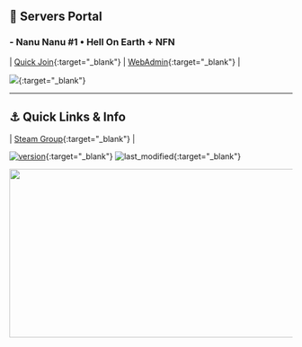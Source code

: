 ## 📡 Servers Portal

### - Nanu Nanu **#1** • Hell On Earth + **NFN**

| [Quick Join](steam://run/1250/connect/nn.h4ck.me:7707){:target="_blank"} | [WebAdmin](http://nn.h4ck.me:8075/){:target="_blank"} |

[![](https://cache.gametracker.com/server_info/nn.h4ck.me:7707/b_560_95_1.png)](https://www.gametracker.com/server_info/nn.h4ck.me:7707/){:target="_blank"}

___

## ⚓️ Quick Links & Info

| [Steam Group](https://steamcommunity.com/groups/Nanu-Nanu){:target="_blank"} |

[![version](https://img.shields.io/github/v/release/Vel-San/killing-floor-portable?label=version&style=flat-square)](https://github.com/Vel-San/killing-floor-portable/releases){:target="_blank"} ![last_modified](https://img.shields.io/github/last-commit/vel-san/kf-portable/master?style=flat-square){:target="_blank"}

<img src="https://raw.githubusercontent.com/Vel-San/killing-floor-portable/gh-pages/_assets/Server_Details.png" width="650" height="300"/>
